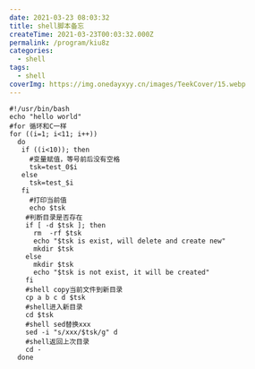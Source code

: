 ```yaml
---
date: 2021-03-23 08:03:32
title: shell脚本备忘
createTime: 2021-03-23T00:03:32.000Z
permalink: /program/kiu8z
categories:
  - shell
tags:
  - shell
coverImg: https://img.onedayxyy.cn/images/TeekCover/15.webp
---
```



    #!/usr/bin/bash
    echo "hello world"
    #for 循环和C一样
    for ((i=1; i<11; i++))
      do
       if ((i<10)); then
         #变量赋值，等号前后没有空格
         tsk=test_0$i
       else
         tsk=test_$i
       fi
         #打印当前值
         echo $tsk
        #判断目录是否存在
        if [ -d $tsk ]; then
          rm  -rf $tsk
          echo "$tsk is exist, will delete and create new"
          mkdir $tsk
        else
          mkdir $tsk
          echo "$tsk is not exist, it will be created"
        fi
        #shell copy当前文件到新目录
        cp a b c d $tsk
        #shell进入新目录
        cd $tsk
        #shell sed替换xxx
        sed -i "s/xxx/$tsk/g" d
        #shell返回上次目录
        cd -
      done
    
